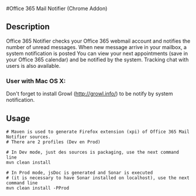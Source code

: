 #Office 365 Mail Notifier (Chrome Addon)

## Description

Office 365 Notifier checks your Office 365 webmail account and notifies the number of unread messages.
When new message arrive in your mailbox, a system notification is posted
You can view your next appointments (save in your Office 365 calendar) and be notified by the system.
Tracking chat with users is also available.

### User with Mac OS X:
Don't forget to install Growl (http://growl.info/) to be notify by system notification.

## Usage

	# Maven is used to generate Firefox extension (xpi) of Office 365 Mail Notifier sources.
	# There are 2 profiles (Dev en Prod)
	
	# In Dev mode, just des sources is packaging, use the next command line
	mvn clean install
	
	# In Prod mode, jsDoc is generated and Sonar is executed
	# (it is necessary to have Sonar installed on localhost), use the next command line
	mvn clean install -PProd
	

 

